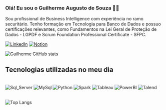 ### Olá! Eu sou o Guilherme Augusto de Souza 👨‍💻

Sou profissional de Business Intelligence com experiência no ramo securitário. Tenho formação em Tecnologia para Banco de Dados e possuo certificações relevantes, como Fundamentos na Lei Geral de Proteção de Dados - LGPDF e Scrum Foundation Professional Certificate - SFPC.

[![LinkedIn](https://img.shields.io/badge/LinkedIn-0077B5?style=for-the-badge&logo=linkedin&logoColor=white)](https://www.linkedin.com/in/guilhermeaugustosouza/)
[![Notion](https://img.shields.io/badge/Notion-000000?style=for-the-badge&logo=notion&logoColor=white)](https://pointy-carver-bdb.notion.site/Dicion-rio-de-dados-dos-fornecedores-74d0bac2f2954108abebe38efacc6f4a?pvs=4)

![Guilherme GitHub stats](https://github-readme-stats.vercel.app/api?username=GuiaugustuS&show_icons=true&theme=radical)

## Tecnologias utilizadas no meu dia

<div style='display: inline_block'></br>
    <img align='center' alt='Sql_Server' src='https://img.shields.io/badge/Microsoft_SQL_Server-CC2927?style=for-the-badge&logo=microsoft-sql-server&logoColor=white'>
    <img align='center' alt='MySql' src='https://img.shields.io/badge/mysql-%2300f.svg?style=for-the-badge&logo=mysql&logoColor=whit'>
    <img align='center' alt='Python' src='https://img.shields.io/badge/python-3670A0?style=for-the-badge&logo=python&logoColor=ffdd54'>
    <img align='center' alt='Spark' src='https://img.shields.io/badge/Apache%20Spark-FDEE21?style=flat-square&logo=apachespark&logoColor=black'>
    <img align='center' alt='Tableau' src='https://img.shields.io/badge/Tableau-E97627?style=for-the-badge&logo=Tableau&logoColor=white'>
    <img align='center' alt='PowerBI' src='https://img.shields.io/badge/power_bi-F2C811?style=for-the-badge&logo=powerbi&logoColor=black'>
    <img align='center' alt='Talend' src='https://img.shields.io/badge/Talend-FF6D70?style=for-the-badge&logo=Talend&logoColor=white'>


</div>
<br/>

![Top Langs](https://github-readme-stats.vercel.app/api/top-langs/?username=GuiaugustuS&hide_progress=true)



